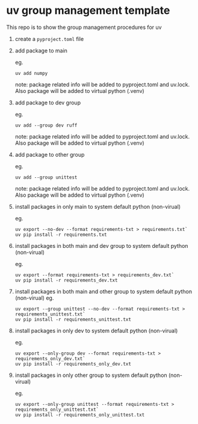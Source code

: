 # uv group management template
This repo is to show the group management procedures for uv


1. create a `pyproject.toml` file
2. add package to main
    
    eg. 
    
    ```shell
    uv add numpy
    ```

    note:
    package related info will be added to pyproject.toml and uv.lock. Also package will be added to virtual python (.venv)

3. add package to dev group

    eg. 
    
    ```shell
    uv add --group dev ruff
    ```

    note:
    package related info will be added to pyproject.toml and uv.lock. Also package will be added to virtual python (.venv)

4. add package to other group

    eg. 
    ```shell
    uv add --group unittest
    ```

    note:
    package related info will be added to pyproject.toml and uv.lock. Also package will be added to virtual python (.venv)

5. install packages in only main to system default python (non-virual) 

    eg. 
    ```shell
    uv export --no-dev --format requirements-txt > requirements.txt`
    uv pip install -r requirements.txt
    ```
    

6. install packages in both main and dev group to system default python (non-virual) 

    eg. 
    ```shell
    uv export --format requirements-txt > requirements_dev.txt`
    uv pip install -r requirements_dev.txt
    ```

7. install packages in both main and other group to system default python (non-virual) 
     eg. 
    ```shell
    uv export --group unittest --no-dev --format requirements-txt > requirements_unittest.txt`
    uv pip install -r requirements_unittest.txt
    ```

8. install packages in only dev to system default python (non-virual) 

    eg. 
    ```shell
    uv export --only-group dev --format requirements-txt > requirements_only_dev.txt`
    uv pip install -r requirements_only_dev.txt
    ```

9. install packages in only other group to system default python (non-virual) 

    eg. 
    ```shell
    uv export --only-group unittest --format requirements-txt > requirements_only_unittest.txt`
    uv pip install -r requirements_only_unittest.txt
    ```


